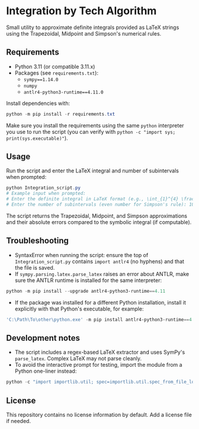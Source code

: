 # Integration by Tech Algorithm

Small utility to approximate definite integrals provided as LaTeX strings using the Trapezoidal, Midpoint and Simpson's numerical rules.

## Requirements
- Python 3.11 (or compatible 3.11.x)
- Packages (see `requirements.txt`):
  - `sympy==1.14.0`
  - `numpy`
  - `antlr4-python3-runtime==4.11.0`

Install dependencies with:

```powershell
python -m pip install -r requirements.txt
```

Make sure you install the requirements using the same `python` interpreter you use to run the script (you can verify with `python -c "import sys; print(sys.executable)"`).

## Usage
Run the script and enter the LaTeX integral and number of subintervals when prompted:

```powershell
python Integration_script.py
# Example input when prompted:
# Enter the definite integral in LaTeX format (e.g., \int_{1}^{4} \frac{6}{\sqrt{x}} dx): \int_{1}^{4} \frac{6}{\sqrt{x}} dx
# Enter the number of subintervals (even number for Simpson's rule): 100
```

The script returns the Trapezoidal, Midpoint, and Simpson approximations and their absolute errors compared to the symbolic integral (if computable).

## Troubleshooting
- SyntaxError when running the script: ensure the top of `Integration_script.py` contains `import antlr4` (no hyphens) and that the file is saved.
- If `sympy.parsing.latex.parse_latex` raises an error about ANTLR, make sure the ANTLR runtime is installed for the same interpreter:

```powershell
python -m pip install --upgrade antlr4-python3-runtime==4.11
```

- If the package was installed for a different Python installation, install it explicitly with that Python's executable, for example:

```powershell
'C:\Path\To\other\python.exe' -m pip install antlr4-python3-runtime==4.11
```

## Development notes
- The script includes a regex-based LaTeX extractor and uses SymPy's `parse_latex`. Complex LaTeX may not parse cleanly.
- To avoid the interactive prompt for testing, import the module from a Python one-liner instead:

```powershell
python -c "import importlib.util; spec=importlib.util.spec_from_file_location('integration', 'Integration_script.py'); m=importlib.util.module_from_spec(spec); spec.loader.exec_module(m); print('Imported OK')"
```

## License
This repository contains no license information by default. Add a license file if needed.
